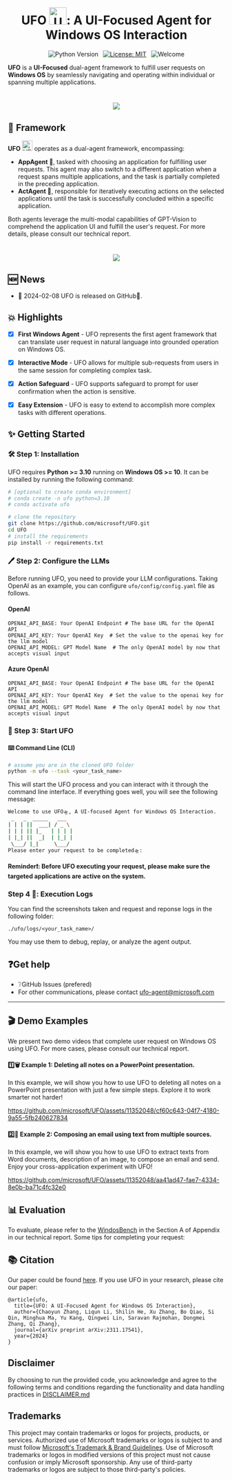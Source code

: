 <h1 align="center">
    <b>UFO</b> <img src="./assets/ufo_blue.png" alt="UFO Image" width="40">: A <b>U</b>I-<b>F</b>ocused Agent for Windows <b>O</b>S Interaction
</h1>


<div align="center">

![Python Version](https://img.shields.io/badge/Python-3776AB?&logo=python&logoColor=white-blue&label=3.10%20%7C%203.11)&ensp;
[![License: MIT](https://img.shields.io/badge/License-MIT-yellow.svg)](https://opensource.org/licenses/MIT)&ensp;
![Welcome](https://img.shields.io/badge/contributions-welcome-brightgreen.svg?style=flat)

</div>

**UFO** is a **UI-Focused** dual-agent framework to fulfill user requests on **Windows OS** by seamlessly navigating and operating within individual or spanning multiple applications.

<h1 align="center">
    <img src="./assets/overview_n.png"/> 
</h1>


## 🕌 Framework
<b>UFO</b> <img src="./assets/ufo_blue.png" alt="UFO Image" width="24"> operates as a dual-agent framework, encompassing:
- <b>AppAgent 🤖</b>, tasked with choosing an application for fulfilling user requests. This agent may also switch to a different application when a request spans multiple applications, and the task is partially completed in the preceding application. 
- <b>ActAgent 👾</b>, responsible for iteratively executing actions on the selected applications until the task is successfully concluded within a specific application. 

Both agents leverage the multi-modal capabilities of GPT-Vision to comprehend the application UI and fulfill the user's request. For more details, please consult our technical report.
<h1 align="center">
    <img src="./assets/ufo.png"/> 
</h1>


## 🆕 News
- 📅 2024-02-08 UFO is released on GitHub🎈.


## 💥 Highlights

- [x] **First Windows Agent** - UFO represents the first agent framework that can translate user request in natural language into grounded operation on Windows OS.
- [x] **Interactive Mode** - UFO allows for multiple sub-requests from users in the same session for completing complex task.
- [x] **Action Safeguard** - UFO supports safeguard to prompt for user confirmation when the action is sensitive.
- [x] **Easy Extension** - UFO is easy to extend to accomplish more complex tasks with different operations.



## ✨ Getting Started


### 🛠️ Step 1: Installation
UFO requires **Python >= 3.10** running on **Windows OS >= 10**. It can be installed by running the following command:
```bash
# [optional to create conda environment]
# conda create -n ufo python=3.10
# conda activate ufo

# clone the repository
git clone https://github.com/microsoft/UFO.git
cd UFO
# install the requirements
pip install -r requirements.txt
```

### 🖊️ Step 2: Configure the LLMs
Before running UFO, you need to provide your LLM configurations. Taking OpenAI as an example, you can configure `ufo/config/config.yaml` file as follows. 

#### OpenAI
```
OPENAI_API_BASE: Your OpenAI Endpoint # The base URL for the OpenAI API
OPENAI_API_KEY: Your OpenAI Key  # Set the value to the openai key for the llm model
OPENAI_API_MODEL: GPT Model Name  # The only OpenAI model by now that accepts visual input
```

#### Azure OpenAI
```
OPENAI_API_BASE: Your OpenAI Endpoint # The base URL for the OpenAI API
OPENAI_API_KEY: Your OpenAI Key  # Set the value to the openai key for the llm model
OPENAI_API_MODEL: GPT Model Name  # The only OpenAI model by now that accepts visual input
```


### 🚩 Step 3: Start UFO

#### ⌨️ Command Line (CLI)

```bash
# assume you are in the cloned UFO folder
python -m ufo --task <your_task_name>
```

This will start the UFO process and you can interact with it through the command line interface. 
If everything goes well, you will see the following message:

```bash
Welcome to use UFO🛸, A UI-focused Agent for Windows OS Interaction. 
 _   _  _____   ___
| | | ||  ___| / _ \
| | | || |_   | | | |
| |_| ||  _|  | |_| |
 \___/ |_|     \___/
Please enter your request to be completed🛸:
```
#### **Reminder❗: Before UFO executing your request, please make sure the targeted applications are active on the system.**


###  Step 4 🎥: Execution Logs 

You can find the screenshots taken and request and reponse logs in the following folder:
```
./ufo/logs/<your_task_name>/
```
You may use them to debug, replay, or analyze the agent output.


## ❓Get help 
* ❔GitHub Issues (prefered)
* For other communications, please contact ufo-agent@microsoft.com
---

## 🎬 Demo Examples

We present two demo videos that complete user request on Windows OS using UFO. For more cases, please consult our technical report.

#### 1️⃣🗑️ Example 1: Deleting all notes on a PowerPoint presentation.
In this example, we will show you how to use UFO to deleting all notes on a PowerPoint presentation with just a few simple steps. Explore it to work smarter not harder!


https://github.com/microsoft/UFO/assets/11352048/cf60c643-04f7-4180-9a55-5fb240627834



#### 2️⃣📧 Example 2: Composing an email using text from multiple sources.
In this example, we will show you how to use UFO to extract texts from Word documents, description of an image, to compose an email and send. Enjoy your cross-application experiment with UFO!


https://github.com/microsoft/UFO/assets/11352048/aa41ad47-fae7-4334-8e0b-ba71c4fc32e0




## 📊 Evaluation
To evaluate, please refer to the [WindosBench](./DISCLAIMER.md) in the Section A of Appendix in our technical report. Some tips for completing your request:






## 📚 Citation
Our paper could be found [here](http://export.arxiv.org/abs/2311.17541). 
If you use UFO in your research, please cite our paper:
```
@article{ufo,
  title={UFO: A UI-Focused Agent for Windows OS Interaction},
  author={Chaoyun Zhang, Liqun Li, Shilin He, Xu Zhang, Bo Qiao, Si Qin, Minghua Ma, Yu Kang, Qingwei Lin, Saravan Rajmohan, Dongmei Zhang, Qi Zhang},
  journal={arXiv preprint arXiv:2311.17541},
  year={2024}
}
```


## Disclaimer
By choosing to run the provided code, you acknowledge and agree to the following terms and conditions regarding the functionality and data handling practices in [DISCLAIMER.md](./DISCLAIMER.md)


## Trademarks

This project may contain trademarks or logos for projects, products, or services. Authorized use of Microsoft 
trademarks or logos is subject to and must follow 
[Microsoft's Trademark & Brand Guidelines](https://www.microsoft.com/en-us/legal/intellectualproperty/trademarks/usage/general).
Use of Microsoft trademarks or logos in modified versions of this project must not cause confusion or imply Microsoft sponsorship.
Any use of third-party trademarks or logos are subject to those third-party's policies.
